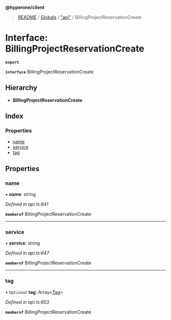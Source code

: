 **@hyperone/client**

> [README](../README.md) / [Globals](../globals.md) / ["api"](../modules/_api_.md) / BillingProjectReservationCreate

# Interface: BillingProjectReservationCreate

**`export`** 

**`interface`** BillingProjectReservationCreate

## Hierarchy

* **BillingProjectReservationCreate**

## Index

### Properties

* [name](_api_.billingprojectreservationcreate.md#name)
* [service](_api_.billingprojectreservationcreate.md#service)
* [tag](_api_.billingprojectreservationcreate.md#tag)

## Properties

### name

•  **name**: string

*Defined in api.ts:641*

**`memberof`** BillingProjectReservationCreate

___

### service

•  **service**: string

*Defined in api.ts:647*

**`memberof`** BillingProjectReservationCreate

___

### tag

• `Optional` **tag**: Array\<[Tag](_api_.tag.md)>

*Defined in api.ts:653*

**`memberof`** BillingProjectReservationCreate
